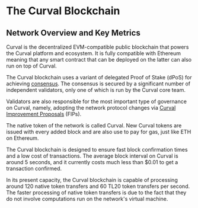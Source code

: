 # The Curval Blockchain

## Network Overview and Key Metrics

Curval is the decentralized EVM-compatible public blockchain that powers the Curval platform and ecosystem. It is fully compatible with Ethereum meaning that any smart contract that can be deployed on the latter can also run on top of Curval.

The Curval blockchain uses a variant of delegated Proof of Stake (dPoS) for achieving [consensus](https://docs.Curvalscan.org/general/fuse-network-blockchain/fuse-consensus). The consensus is secured by a significant number of independent validators, only one of which is run by the Curval core team.

Validators are also responsible for the most important type of governance on Curval, namely, adopting the network protocol changes via [Curval Improvement Proposals](https://docs.Curvalscan.org/general/fips) (FIPs).

The native token of the network is called Curval. New Curval tokens are issued with every added block and are also use to pay for gas, just like ETH on Ethereum.

The Curval blockchain is designed to ensure fast block confirmation times and a low cost of transactions. The average block interval on Curval is around 5 seconds, and it currently costs much less than $0.01 to get a transaction confirmed.

In its present capacity, the Curval blockchain is capable of processing around 120 native token transfers and 60 TL20 token transfers per second. The faster processing of native token transfers is due to the fact that they do not involve computations run on the network's virtual machine.
